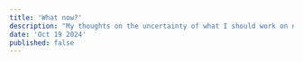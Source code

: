 ```yaml
---
title: 'What now?'
description: "My thoughts on the uncertainty of what I should work on next"
date: 'Oct 19 2024'
published: false
---
```


<Spotify src="track/7H7NyZ3G075GqPx2evsfeb" />

<Spotify src="track/5Az8KU81g2aLBbJN67F2CI" />